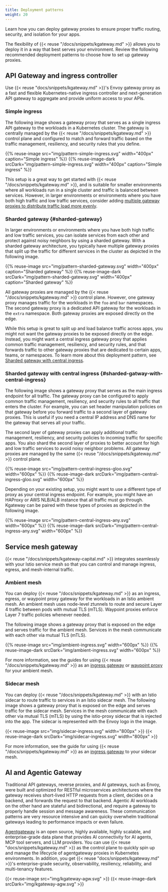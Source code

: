 ```yaml
---
title: Deployment patterns
weight: 20
---
```


Learn how you can deploy gateway proxies to ensure proper traffic routing, security, and isolation for your apps. 

The flexibility of {{< reuse "/docs/snippets/kgateway.md" >}} allows you to deploy it in a way that best serves your environment. Review the following recommended deployment patterns to choose how to set up gateway proxies.

## API Gateway and ingress controller

Use {{< reuse "docs/snippets/kgateway.md" >}}'s Envoy gateway proxy as a fast and flexible Kubernetes-native ingress controller and next-generation API gateway to aggregate and provide uniform access to your APIs. 

### Simple ingress

The following image shows a gateway proxy that serves as a single ingress API gateway to the workloads in a Kubernetes cluster. The gateway is centrally managed by the {{< reuse "/docs/snippets/kgateway.md" >}} control plane and configured to match and forward traffic based on the traffic management, resiliency, and security rules that you define. 

{{% reuse-image src="img/pattern-simple-ingress.svg" width="400px" caption="Simple ingress"  %}}
{{% reuse-image-dark srcDark="img/pattern-simple-ingress.svg" width="400px" caption="Simple ingress"  %}}

<!--Source https://app.excalidraw.com/s/AKnnsusvczX/1HkLXOmi9BF-->

This setup is a great way to get started with {{< reuse "/docs/snippets/kgateway.md" >}}, and is suitable for smaller environments where all workloads run in a single cluster and traffic is balanced between services. However, in larger environments or environments where you have both high traffic and low traffic services, consider adding [multiple gateway proxies to distribute traffic load more evenly](#sharded-gateway). 

### Sharded gateway {#sharded-gateway}

In larger environments or environments where you have both high traffic and low traffic services, you can isolate services from each other and protect against noisy neighbors by using a sharded gateway. With a sharded gateway architecture, you typically have multiple gateway proxies that split up the traffic for different services in the cluster as depicted in the following image. 

{{% reuse-image src="img/pattern-sharded-gateway.svg" width="400px" caption="Sharded gateway" %}}
{{% reuse-image-dark srcDark="img/pattern-sharded-gateway.svg" width="400px" caption="Sharded gateway" %}}

<!--Source https://app.excalidraw.com/s/AKnnsusvczX/1HkLXOmi9BF-->

All gateway proxies are managed by the {{< reuse "/docs/snippets/kgateway.md" >}} control plane. However, one gateway proxy manages traffic for the workloads in the `foo` and `bar` namespaces. The second gateway proxy is a dedicated API gateway for the workloads in the `extra` namespace. Both gateway proxies are exposed directly on the edge. 

While this setup is great to split up and load balance traffic across apps, you might not want the gateway proxies to be exposed directly on the edge. Instead, you might want a central ingress gateway proxy that applies common traffic management, resiliency, and security rules, and that forwards traffic to other gateway proxies that are dedicated to certain apps, teams, or namespaces. To learn more about this deployment pattern, see [Sharded gateway with central ingress](#sharded-gatway-with-central-ingress). 


### Sharded gateway with central ingress {#sharded-gatway-with-central-ingress}

The following image shows a gateway proxy that serves as the main ingress endpoint for all traffic. The gateway proxy can be configured to apply common traffic management, resiliency, and security rules to all traffic that enters the cluster. For example, you can set header manipulation policies on that gateway before you forward traffic to a second layer of gateway proxies. This is useful if you need a central IP address and DNS name for the gateway that serves all your traffic. 

The second layer of gateway proxies can apply additional traffic management, resiliency, and security policies to incoming traffic for specific apps. You also shard the second layer of proxies to better account for high and low traffic services to avoid noisy neighbor problems. All gateway proxies are managed by the same {{< reuse "/docs/snippets/kgateway.md" >}} control plane.

{{% reuse-image src="img/pattern-central-ingress-gloo.svg" width="600px"  %}}
{{% reuse-image-dark srcDark="img/pattern-central-ingress-gloo.svg" width="600px"  %}}

<!--Source https://app.excalidraw.com/s/AKnnsusvczX/1HkLXOmi9BF-->

Depending on your existing setup, you might want to use a different type of proxy as your central ingress endpoint. For example, you might have an HAProxy or AWS NLB/ALB instance that all traffic must go through. Kgateway can be paired with these types of proxies as depicted in the following image. 

{{% reuse-image src="img/pattern-central-ingress-any.svg" width="600px"  %}}
{{% reuse-image-dark srcDark="img/pattern-central-ingress-any.svg" width="600px"  %}}

<!--Source https://app.excalidraw.com/s/AKnnsusvczX/1HkLXOmi9BF-->

## Service mesh gateway

{{< reuse "/docs/snippets/kgateway-capital.md" >}} integrates seamlessly with your Istio service mesh so that you can control and manage ingress, egress, and mesh-internal traffic. 

### Ambient mesh

You can deploy {{< reuse "/docs/snippets/kgateway.md" >}} as an ingress, egress, or waypoint proxy gateway for the workloads in an Istio ambient mesh. An ambient mesh uses node-level ztunnels to route and secure Layer 4 traffic between pods with mutual TLS (mTLS). Waypoint proxies enforce Layer 7 traffic policies whenever needed.

The following image shows a gateway proxy that is exposed on the edge and serves traffic for the ambient mesh. Services in the mesh communicate with each other via mutual TLS (mTLS). 

{{% reuse-image src="img/ambient-ingress.svg" width="600px"  %}}
{{% reuse-image-dark srcDark="img/ambient-ingress.svg" width="600px"  %}}

<!--Source https://app.excalidraw.com/s/AKnnsusvczX/1HkLXOmi9BF-->

For more information, see the guides for using {{< reuse "/docs/snippets/kgateway.md" >}} as an [ingress gateway](../../integrations/istio/ambient/ambient-ingress/) or [waypoint proxy](../../integrations/istio/ambient/waypoint/) for your ambient mesh. 

### Sidecar mesh

You can deploy {{< reuse "/docs/snippets/kgateway.md" >}} with an Istio sidecar to route traffic to services in an Istio sidecar mesh. The following image shows a gateway proxy that is exposed on the edge and serves traffic for the sidecar mesh. Services in the mesh communicate with each other via mutual TLS (mTLS) by using the istio-proxy sidecar that is injected into the app. The sidecar is represented with the Envoy logo in the image. 

{{< reuse-image src="img/sidecar-ingress.svg" width="800px" >}}
{{< reuse-image-dark srcDark="img/sidecar-ingress.svg" width="800px" >}}

<!--Source https://app.excalidraw.com/s/AKnnsusvczX/1HkLXOmi9BF-->

For more information, see the guide for using {{< reuse "/docs/snippets/kgateway.md" >}} as an [ingress gateway](../../integrations/istio/sidecar/ingress/) to your sidecar mesh. 

## AI and Agentic Gateway

Traditional API gateways, reverse proxies, and AI gateways, such as Envoy, were built and optimized for RESTful microservices architectures where the gateway receives short-lived HTTP requests from a client, decides on a backend, and forwards the request to that backend. Agentic AI workloads on the other hand are stateful and bidirectional, and require a gateway to properly handle session and message awareness. These communication patterns are very resource intensive and can quicky overwhelm traditional gateways leading to performance impacts or even failure. 

[Agentgateway](https://agentgateway.dev/docs/about/introduction/) is an open source, highly available, highly scalable, and enterprise-grade data plane that provides AI connectivity for AI agents, MCP tool servers, and LLM providers. You can use {{< reuse "docs/snippets/kgateway.md" >}} as the control plane to quickly spin up and manage the lifecycle of agentgateway proxies in Kubernetes environments. In addition, you get {{< reuse "docs/snippets/kgateway.md" >}}'s enterprise-grade security, observability, resiliency, reliability, and multi-tenancy features. 

{{< reuse-image src="img/kgateway-agw.svg" >}}
{{< reuse-image-dark srcDark="img/kgateway-agw.svg" >}}
